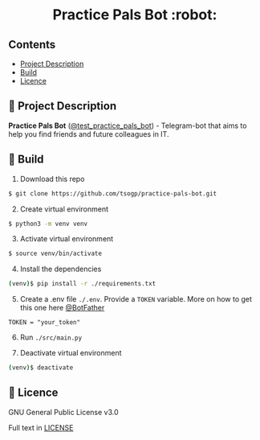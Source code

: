 <h1 align="center"> Practice Pals Bot :robot:</h1>

## Contents

* [Project Description](#chapter-0)
* [Build](#chapter-1)
* [Licence](#chapter-5)

<a id="chapter-0"></a>

## :page_facing_up: Project Description

**Practice Pals Bot** ([@test_practice_pals_bot](https://t.me/test_practice_pals_bot)) - Telegram-bot
that aims to help you find friends and future colleagues in IT.


<a id="chapter-1"></a>

## :hammer: Build

1. Download this repo
```bash
$ git clone https://github.com/tsogp/practice-pals-bot.git
````

2. Create virtual environment

```bash
$ python3 -m venv venv
```

3. Activate virtual environment

```bash
$ source venv/bin/activate
```

4. Install the dependencies

```bash
(venv)$ pip install -r ./requirements.txt
```

5. Create a .env file `./.env`. Provide a `TOKEN` variable. More on how to get this one here
   [@BotFather](https://t.me/botfather)

```text
TOKEN = "your_token"
```

6. Run `./src/main.py`

7. Deactivate virtual environment

```bash
(venv)$ deactivate
```

<a id="chapter-3"></a>

## :open_hands: Licence

GNU General Public License v3.0

Full text in [LICENSE](LICENSE)

